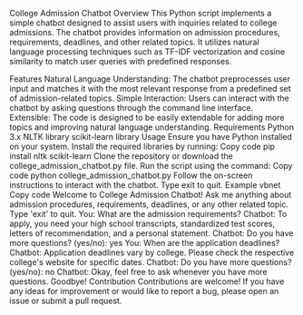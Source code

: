 College Admission Chatbot
Overview
This Python script implements a simple chatbot designed to assist users with inquiries related to college admissions. The chatbot provides information on admission procedures, requirements, deadlines, and other related topics. It utilizes natural language processing techniques such as TF-IDF vectorization and cosine similarity to match user queries with predefined responses.

Features
Natural Language Understanding: The chatbot preprocesses user input and matches it with the most relevant response from a predefined set of admission-related topics.
Simple Interaction: Users can interact with the chatbot by asking questions through the command line interface.
Extensible: The code is designed to be easily extendable for adding more topics and improving natural language understanding.
Requirements
Python 3.x
NLTK library
scikit-learn library
Usage
Ensure you have Python installed on your system.
Install the required libraries by running:
Copy code
pip install nltk scikit-learn
Clone the repository or download the college_admission_chatbot.py file.
Run the script using the command:
Copy code
python college_admission_chatbot.py
Follow the on-screen instructions to interact with the chatbot. Type exit to quit.
Example
vbnet
Copy code
Welcome to College Admission Chatbot!
Ask me anything about admission procedures, requirements, deadlines, or any other related topic. Type 'exit' to quit.
You: What are the admission requirements?
Chatbot: To apply, you need your high school transcripts, standardized test scores, letters of recommendation, and a personal statement.
Chatbot: Do you have more questions? (yes/no): yes
You: When are the application deadlines?
Chatbot: Application deadlines vary by college. Please check the respective college's website for specific dates.
Chatbot: Do you have more questions? (yes/no): no
Chatbot: Okay, feel free to ask whenever you have more questions. Goodbye!
Contribution
Contributions are welcome! If you have any ideas for improvement or would like to report a bug, please open an issue or submit a pull request.
